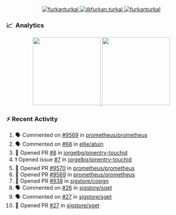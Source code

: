 <p align="center">
  <a href="https://linkedin.com/in/furkanturkal" target="blank">
    <img src="https://img.shields.io/badge/linkedin-%230077B5.svg?&style=for-the-badge&logo=linkedin&logoColor=white" alt="furkanturkal" />
  </a>
  <a href="https://medium.com/@furkan.turkal" target="blank">
    <img src="https://img.shields.io/badge/medium-%2312100E.svg?&style=for-the-badge&logo=medium&logoColor=white" alt="@furkan.turkal" />
  </a>
  <a href="https://twitter.com/furkanturkaI" target="blank">
    <img src="https://img.shields.io/badge/Twitter-1DA1F2?style=for-the-badge&logo=twitter&logoColor=white" alt="furkanturkaI" />
  </a>
</p>

### 📈 &nbsp;Analytics

<p align="center">
  <a href="https://github.com/bufgix">
    <img height="180em" src="https://github-readme-stats-eight-theta.vercel.app/api?username=Dentrax&show_icons=true&theme=algolia&include_all_commits=true&count_private=true&line_height=26"/>
    <img height="180em" src="https://github-readme-stats-eight-theta.vercel.app/api/top-langs/?username=Dentrax&layout=compact&langs_count=8&theme=algolia&line_height=26"/>
  </a>
</p>

### :zap: Recent Activity

<!--START_SECTION:activity-->
1. 🗣 Commented on [#9569](https://github.com/prometheus/prometheus/issues/9569) in [prometheus/prometheus](https://github.com/prometheus/prometheus)
2. 🗣 Commented on [#68](https://github.com/ellie/atuin/issues/68) in [ellie/atuin](https://github.com/ellie/atuin)
3. 💪 Opened PR [#8](https://github.com/jorgelbg/pinentry-touchid/pull/8) in [jorgelbg/pinentry-touchid](https://github.com/jorgelbg/pinentry-touchid)
4. ❗️ Opened issue [#7](https://github.com/jorgelbg/pinentry-touchid/issues/7) in [jorgelbg/pinentry-touchid](https://github.com/jorgelbg/pinentry-touchid)
5. 💪 Opened PR [#9570](https://github.com/prometheus/prometheus/pull/9570) in [prometheus/prometheus](https://github.com/prometheus/prometheus)
6. 💪 Opened PR [#9569](https://github.com/prometheus/prometheus/pull/9569) in [prometheus/prometheus](https://github.com/prometheus/prometheus)
7. 💪 Opened PR [#938](https://github.com/sigstore/cosign/pull/938) in [sigstore/cosign](https://github.com/sigstore/cosign)
8. 🗣 Commented on [#26](https://github.com/sigstore/sget/issues/26) in [sigstore/sget](https://github.com/sigstore/sget)
9. 🗣 Commented on [#27](https://github.com/sigstore/sget/issues/27) in [sigstore/sget](https://github.com/sigstore/sget)
10. 💪 Opened PR [#27](https://github.com/sigstore/sget/pull/27) in [sigstore/sget](https://github.com/sigstore/sget)
<!--END_SECTION:activity-->
